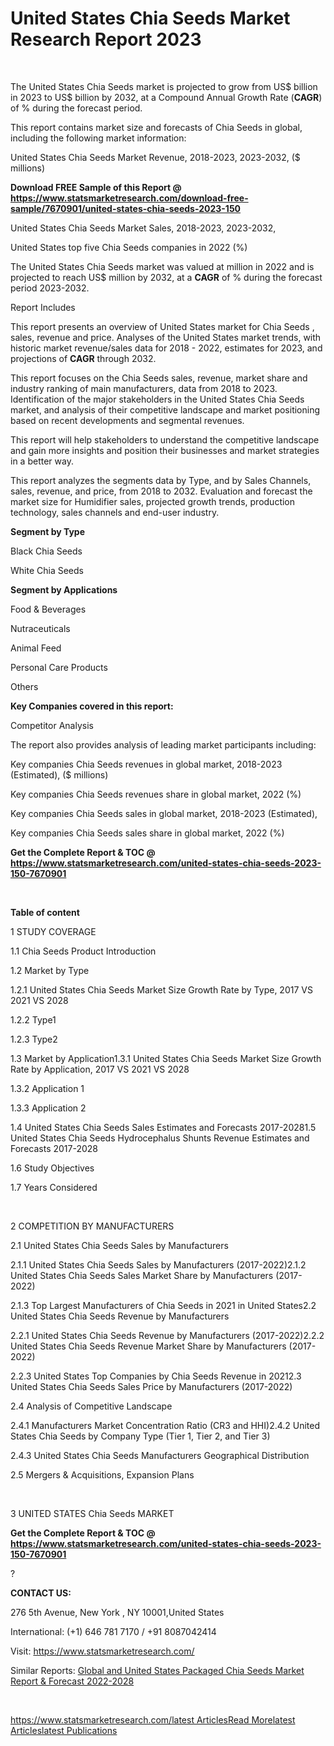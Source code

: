 <h1>United States Chia Seeds Market Research Report 2023</h1><br/><p>The United States Chia Seeds market is projected to grow from US$ billion in 2023 to US$ billion by 2032, at a Compound Annual Growth Rate (<strong>CAGR</strong>) of % during the forecast period.</p>
 
 
 
 <p>This report contains market size and forecasts of Chia Seeds in global, including the following market information:</p>
 
 
 
 <p>United States Chia Seeds Market Revenue, 2018-2023, 2023-2032, ($ millions)</p>
 
 
 
 <p><strong>Download FREE Sample of this Report @ <a href="https://www.statsmarketresearch.com/download-free-sample/7670901/united-states-chia-seeds-2023-150">https://www.statsmarketresearch.com/download-free-sample/7670901/united-states-chia-seeds-2023-150</a></strong></p>
 
 
 
 <p>United States Chia Seeds Market Sales, 2018-2023, 2023-2032,</p>
 
 
 
 <p>United States top five Chia Seeds companies in 2022 (%)</p>
 
 
 
 <p>The United States Chia Seeds market was valued at million in 2022 and is projected to reach US$ million by 2032, at a <strong>CAGR</strong> of % during the forecast period 2023-2032.</p>
 
 
 
 <p>Report Includes</p>
 
 
 
 <p>This report presents an overview of United States market for Chia Seeds , sales, revenue and price. Analyses of the United States market trends, with historic market revenue/sales data for 2018 - 2022, estimates for 2023, and projections of <strong>CAGR</strong> through 2032.</p>
 
 
 
 <p>This report focuses on the Chia Seeds sales, revenue, market share and industry ranking of main manufacturers, data from 2018 to 2023. Identification of the major stakeholders in the United States Chia Seeds market, and analysis of their competitive landscape and market positioning based on recent developments and segmental revenues.</p>
 
 
 
 <p>This report will help stakeholders to understand the competitive landscape and gain more insights and position their businesses and market strategies in a better way.</p>
 
 
 
 <p>This report analyzes the segments data by Type, and by Sales Channels, sales, revenue, and price, from 2018 to 2032. Evaluation and forecast the market size for Humidifier sales, projected growth trends, production technology, sales channels and end-user industry.</p>
 
 
 
 <p><strong>Segment by Type</strong></p>
 
 
 
 <p>Black Chia Seeds</p>
 
 
 
 <p>White Chia Seeds</p>
 
 
 
 <p><strong>Segment <strong><strong>by Applications</strong></strong></strong></p>
 
 
 
 <p>Food & Beverages</p>
 
 
 
 <p>Nutraceuticals</p>
 
 
 
 <p>Animal Feed</p>
 
 
 
 <p>Personal Care Products</p>
 
 
 
 <p>Others</p>
 
 
 
 <p><strong>Key Companies covered in this report:</strong></p>
 
 
 
 <p>Competitor Analysis</p>
 
 
 
 <p>The report also provides analysis of leading market participants including:</p>
 
 
 
 <p>Key companies Chia Seeds revenues in global market, 2018-2023 (Estimated), ($ millions)</p>
 
 
 
 <p>Key companies Chia Seeds revenues share in global market, 2022 (%)</p>
 
 
 
 <p>Key companies Chia Seeds sales in global market, 2018-2023 (Estimated),</p>
 
 
 
 <p>Key companies Chia Seeds sales share in global market, 2022 (%)</p>
 
 
 
 <div><b>Get the Complete Report & TOC @ <a href="https://www.statsmarketresearch.com/united-states-chia-seeds-2023-150-7670901">https://www.statsmarketresearch.com/united-states-chia-seeds-2023-150-7670901</a></b></div>
 
 
 
 <p><br />
 
 <b>Table of content</b></p>
 
 
 
 <p>1 STUDY COVERAGE<br />
 
 1.1 Chia Seeds Product Introduction<br />
 
 1.2 Market by Type<br />
 
 1.2.1 United States Chia Seeds Market Size Growth Rate by Type, 2017 VS 2021 VS 2028<br />
 
 1.2.2 Type1<br />
 
 1.2.3 Type2<br />
 
 1.3 Market by Application1.3.1 United States Chia Seeds Market Size Growth Rate by Application, 2017 VS 2021 VS 2028<br />
 
 1.3.2 Application 1<br />
 
 1.3.3 Application 2<br />
 
 1.4 United States Chia Seeds Sales Estimates and Forecasts 2017-20281.5 United States Chia Seeds Hydrocephalus Shunts Revenue Estimates and Forecasts 2017-2028<br />
 
 1.6 Study Objectives<br />
 
 1.7 Years Considered<br />
 
 <br />
 
 2 COMPETITION BY MANUFACTURERS<br />
 
 2.1 United States Chia Seeds Sales by Manufacturers<br />
 
 2.1.1 United States Chia Seeds Sales by Manufacturers (2017-2022)2.1.2 United States Chia Seeds Sales Market Share by Manufacturers (2017-2022)<br />
 
 2.1.3 Top Largest Manufacturers of Chia Seeds in 2021 in United States2.2 United States Chia Seeds Revenue by Manufacturers<br />
 
 2.2.1 United States Chia Seeds Revenue by Manufacturers (2017-2022)2.2.2 United States Chia Seeds Revenue Market Share by Manufacturers (2017-2022)<br />
 
 2.2.3 United States Top Companies by Chia Seeds Revenue in 20212.3 United States Chia Seeds Sales Price by Manufacturers (2017-2022)<br />
 
 2.4 Analysis of Competitive Landscape<br />
 
 2.4.1 Manufacturers Market Concentration Ratio (CR3 and HHI)2.4.2 United States Chia Seeds by Company Type (Tier 1, Tier 2, and Tier 3)<br />
 
 2.4.3 United States Chia Seeds Manufacturers Geographical Distribution<br />
 
 2.5 Mergers & Acquisitions, Expansion Plans<br />
 
 <br />
 
 3 UNITED STATES Chia Seeds MARKET</p>
 
 
 
 <div><b>Get the Complete Report & TOC @ <a href="https://www.statsmarketresearch.com/united-states-chia-seeds-2023-150-7670901">https://www.statsmarketresearch.com/united-states-chia-seeds-2023-150-7670901</a></b></div>
 
 
 
 <p>? </p>
 
 
 
 <p><b>CONTACT US:</b><br />
 
 276 5th Avenue, New York , NY 10001,United States<br />
 
 International: (+1) 646 781 7170 / +91 8087042414<br />
 
 Visit: <a href="https://www.statsmarketresearch.com/">https://www.statsmarketresearch.com/</a><br />
 
 Similar Reports: <a href="https://www.statsmarketresearch.com/united-states-chia-seeds-2023-150-7670901">Global and United States Packaged Chia Seeds Market Report & Forecast 2022-2028</a><br />
 
 <br />
 
 <a href="https://gyeongbokgung.com">https://www.statsmarketresearch.com/</a><a href="https://hallyeomaritime.com">latest Articles</a><a href="https://jingwansa.com">Read More</a><a href="https://nguoiviet.jp/">latest Articles</a><a href="https://www.intelmarketresearch.com/">latest Publications</a></p>